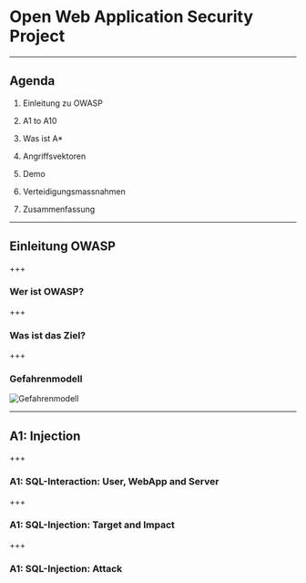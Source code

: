 # Open Web Application Security Project
---
## Agenda
1. Einleitung zu OWASP

2. A1 to A10
  1. Was ist A*
  2. Angriffsvektoren
  3. Demo
  4. Verteidigungsmassnahmen

3. Zusammenfassung
---
## Einleitung OWASP
+++
### Wer ist OWASP?
+++
### Was ist das Ziel?
+++
### Gefahrenmodell
![Gefahrenmodell](/res/OWASP_Gefahrenmodell.png)


---
## A1: Injection
+++
### A1: SQL-Interaction: User, WebApp and Server
+++
### A1: SQL-Injection: Target and Impact
+++
### A1: SQL-Injection: Attack

